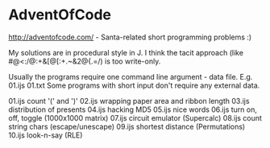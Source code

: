 # AdventOfCode

http://adventofcode.com/ - Santa-related short programming problems :)

My solutions are in procedural style in J. I think the tacit approach (like #@<:/@:+&[@[:+.~&2@{.=/) is too write-only.

Usually the programs require one command line argument - data file. E.g. 01.ijs 01.txt
Some programs with short input don't require any external data.

01.ijs count '(' and ')'
02.ijs wrapping paper area and ribbon length
03.ijs distribution of presents
04.ijs hacking MD5
05.ijs nice words
06.ijs turn on, off, toggle (1000x1000 matrix)
07.ijs circuit emulator (Supercalc)
08.ijs count string chars (escape/unescape)
09.ijs shortest distance (Permutations)
10.ijs look-n-say (RLE)
